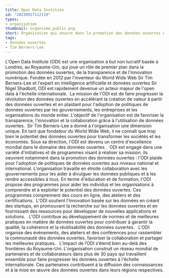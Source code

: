 ```yaml
---
title: Open Data Institute
id: "20230927112119"
types:
- organisation
thumbnail: organisme_public.png
short: Organisation qui oeuvre dans la promotion des données ouvertes et la transformation numérique.
tags:
- données ouvertes
- Tim Berners-Lee
---
```


L'Open Data Institute (ODI) est une organisation à but non lucratif basée à Londres, au Royaume-Uni, qui joue un rôle de premier plan dans la promotion des données ouvertes, de la transparence et de l'innovation numérique. Fondée en 2012 par l'inventeur du World Wide Web Sir Tim Berners-Lee et l'expert en intelligence artificielle et données ouvertes Sir Nigel Shadbolt, ODI est rapidement devenue un acteur majeur de l'open data à l'échelle internationale.
 La mission de l'ODI est de faire progresser la révolution des données ouvertes en accélérant la création de valeur à partir des données ouvertes et en plaidant pour l'adoption de politiques de données ouvertes par les gouvernements, les entreprises et les organisations du monde entier. L'objectif de l'organisation est de favoriser la transparence, l'innovation et la collaboration grâce à l'utilisation de données ouvertes.
 Sir Tim Berners-Lee a donné à l'organisation une dimension unique. En tant que fondateur du World Wide Web, il ne connaît que trop bien le potentiel des données ouvertes pour transformer les sociétés et les économies. Sous sa direction, l'ODI est devenu un centre d'excellence mondial dans le domaine des données ouvertes. 
 ODI est engagé dans une variété d'initiatives et de programmes visant à réaliser sa mission. ils oeuvrent notamment dans la promotion des données ouvertes : l'ODI plaide pour l'adoption de politiques de données ouvertes aux niveaux national et international. L'organisation travaille en étroite collaboration avec les gouvernements pour les aider à divulguer les données publiques et à les rendre accessibles à tous. En terme d'éducation et de formation, l'ODI propose des programmes pour aider les individus et les organisations à comprendre et à exploiter le potentiel des données ouvertes. Ces programmes comprennent des cours en ligne, des ateliers et des certifications.  L'ODI soutient l'innovation basée sur les données en créant des startups, en promouvant la recherche sur les données ouvertes et en fournissant des ressources pour développer de nouvelles applications et solutions.   L'ODI contribue au développement de normes et de meilleures pratiques en matière de données ouvertes pour contribuer à garantir la qualité, la cohérence et la réutilisabilité des données ouvertes.   L'ODI organise des événements, des ateliers et des conférences pour rassembler la communauté des données ouvertes, favoriser la collaboration et partager les meilleures pratiques. 
 L’impact de l’ODI s’étend bien au-delà des frontières du Royaume-Uni. L'organisation construit un réseau mondial de partenaires et de collaborateurs dans plus de 30 pays qui travaillent ensemble pour faire progresser les données ouvertes à l'échelle internationale. Ces partenaires contribuent à la diffusion des connaissances et à la mise en œuvre des données ouvertes dans leurs régions respectives.



